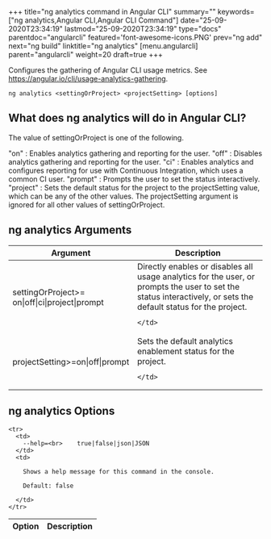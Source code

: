 +++
title="ng analytics command in Angular CLI"
summary=""
keywords=["ng analytics,Angular CLI,Angular CLI Command"]
date="25-09-2020T23:34:19"
lastmod="25-09-2020T23:34:19"
type="docs"
parentdoc="angularcli"
featured='font-awesome-icons.PNG'
prev="ng add"
next="ng build"
linktitle="ng analytics"
[menu.angularcli]
parent="angularcli"
weight=20
draft=true
+++

Configures the gathering of Angular CLI usage metrics. See https://angular.io/cli/usage-analytics-gathering.

```
ng analytics <settingOrProject> <projectSetting> [options]
```

## What does ng analytics will do in Angular CLI?

The value of settingOrProject is one of the following.

"on" : Enables analytics gathering and reporting for the user.
"off" : Disables analytics gathering and reporting for the user.
"ci" : Enables analytics and configures reporting for use with Continuous Integration, which uses a common CI user.
"prompt" : Prompts the user to set the status interactively.
"project" : Sets the default status for the project to the projectSetting value, which can be any of the other values. The projectSetting argument is ignored for all other values of settingOrProject.

## ng analytics Arguments

<div class='table-responsive'><table class='table'>

  <thead>
    <tr>
      <th>Argument</th>
      <th>Description</th>
    </tr>
  </thead>
  <tbody>
  
  <tr>
    <td>settingOrProject</var>&gt;=<br>    on|off|ci|project|prompt</td>
    <td>
      Directly enables or disables all usage analytics for the user, or prompts the user to set the status interactively, or sets the default status for the project.

      
    </td>
  </tr>
  
  <tr>
    <td>projectSetting</var>&gt;=on|off|prompt</td>
    <td>
      Sets the default analytics enablement status for the project.

      
    </td>
  </tr>
  
  </tbody>

</table></div>

## ng analytics Options

<div class='table-responsive'><table class='table'>

  <thead>
    <tr>
      <th>Option</th>
      <th>Description</th>
    </tr>
  </thead>
  <tbody>
  
    <tr>
      <td>
        --help=<br>    true|false|json|JSON
      </td>
      <td>
        
        Shows a help message for this command in the console.

        Default: false
        
      </td>
    </tr>
  
  </tbody>

</table></div>



